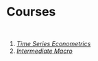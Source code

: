 # Courses
<br>

1. [*Time Series Econometrics*](https://nathrock.github.io/time-series)
1. [*Intermediate Macro*](https://nathrock.github.io/intermediate-macro)